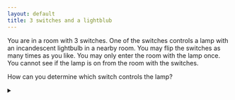 ```yaml
---
layout: default
title: 3 switches and a lightblub
---
```


You are in a room with 3 switches. One of the switches controls a lamp with an
incandescent lightbulb in a nearby room. You may flip the switches as many times
as you like. You may only enter the room with the lamp once. You cannot see if
the lamp is on from the room with the switches.

How can you determine which switch controls the lamp?

<details><summary></summary>

Number the switches \#1, \#2 and \#3. Use the following strategy:

* Turn on switch \#1.
* Wait a suitably long time (we will arbitrarily choose one hour).
* Turn off switch \#1.
* Turn on switch \#2.
* Enter the room with the lamp.
* Examine the lamp:

  * If the lamp is on, switch \#2 controls the lamp.
  * If the lamp is off, but the lightbulb is warm to the touch,
            switch \#1 controls the lamp.
  * Otherwise switch \#3 controls the lamp.

</details>
